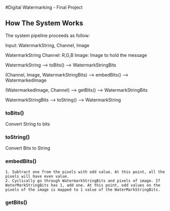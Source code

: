 #Digital Watermarking - Final Project


## How The System Works

The system pipeline proceeds as follow:

Input: WatermarkString, Channel, Image

WatermarkString
Channel: R,G,B
Image: Image to hold the message

WatermarkString --> toBits() --> WatermarkStringBits

(Channel, Image, WatermarkStringBits) --> embedBits() --> WatermarkedImage

(WatermarkedImage, Channel) --> getBits() --> WatermarkStringBits

WatermarkStringBits --> toString() --> WatermarkString

### toBits()

Convert String to bits

### toString()

Convert Bits to String

### embedBits()

    1. Subtract one from the pixels with odd value. At this point, all the pixels will have even value.
    2. Cyclically go through WatermarkStringBits and pixels of image. If WaterMarkStringBits has 1, add one. At this point, odd values on the pixels of the image is mapped to 1 value of the WaterMarkStringBits.

### getBits()



